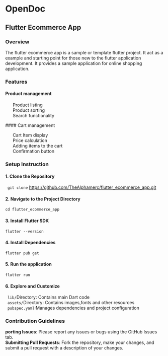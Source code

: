 # OpenDoc
## Flutter Ecommerce App
### Overview
The flutter ecommerce app is a sample or template flutter project. It act as a example and starting point for those new to the flutter application development. It provides a sample application for online shopping application.
### Features
#### Product management
<ul>Product listing<br>
Product sorting<br>
Search functionality<br></ul>
#### Cart management
<ul>Cart Item display<br>
Price calculation<br>
Adding items to the cart<br>
Confirmation button<br>
</ul>

### Setup Instruction
#### 1. Clone the Repository
``` git clone``` https://github.com/TheAlphamerc/flutter_ecommerce_app.git 
#### 2. Navigate to the Project Directory
``cd flutter_ecommerce_app``
#### 3. Install Flutter SDK
``flutter --version``
#### 4. Install Dependencies
``flutter pub get``
#### 5. Run the application
``flutter run``
#### 6. Explore and Customize
`` lib/``Directory: Contains main Dart code <br>
`` assets/``Directory: Contains images,fonts and other resources<br>
`` pubspec.yaml``:Manages dependencies and project configuration<br>
### Contribution Guidelines
  **porting Issues**: Please report any issues or bugs using the GitHub Issues tab.<br>
  **Submitting Pull Requests**: Fork the repository, make your changes, and submit a pull request with a description of your changes.
